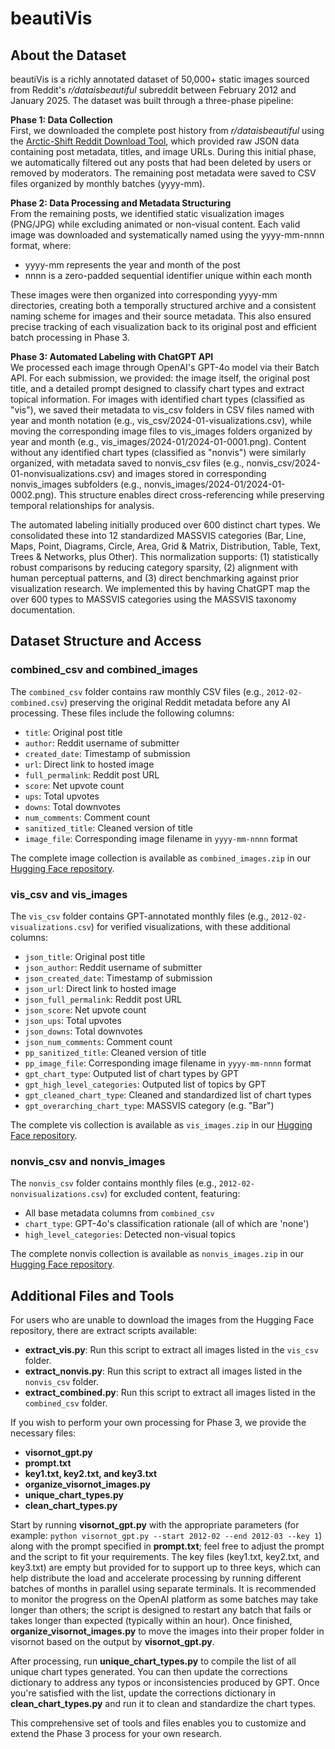 # beautiVis

## About the Dataset

beautiVis is a richly annotated dataset of 50,000+ static images sourced from Reddit's _r/dataisbeautiful_ subreddit between February 2012 and January 2025. The dataset was built through a three-phase pipeline:

**Phase 1: Data Collection**  
First, we downloaded the complete post history from _r/dataisbeautiful_ using the [Arctic-Shift Reddit Download Tool](https://arctic-shift.photon-reddit.com/download-tool), which provided raw JSON data containing post metadata, titles, and image URLs. During this initial phase, we automatically filtered out any posts that had been deleted by users or removed by moderators. The remaining post metadata were saved to CSV files organized by monthly batches (yyyy-mm).

**Phase 2: Data Processing and Metadata Structuring**  
From the remaining posts, we identified static visualization images (PNG/JPG) while excluding animated or non-visual content. Each valid image was downloaded and systematically named using the yyyy-mm-nnnn format, where:
- yyyy-mm represents the year and month of the post
- nnnn is a zero-padded sequential identifier unique within each month

These images were then organized into corresponding yyyy-mm directories, creating both a temporally structured archive and a consistent naming scheme for images and their source metadata. This also ensured precise tracking of each visualization back to its original post and efficient batch processing in Phase 3.

**Phase 3: Automated Labeling with ChatGPT API**  
We processed each image through OpenAI's GPT-4o model via their Batch API. For each submission, we provided: the image itself, the original post title, and a detailed prompt designed to classify chart types and extract topical information. For images with identified chart types (classified as "vis"), we saved their metadata to vis_csv folders in CSV files named with year and month notation (e.g., vis_csv/2024-01-visualizations.csv), while moving the corresponding image files to vis_images folders organized by year and month (e.g., vis_images/2024-01/2024-01-0001.png). Content without any identified chart types (classified as "nonvis") were similarly organized, with metadata saved to nonvis_csv files (e.g., nonvis_csv/2024-01-nonvisualizations.csv) and images stored in corresponding nonvis_images subfolders (e.g., nonvis_images/2024-01/2024-01-0002.png). This structure enables direct cross-referencing while preserving temporal relationships for analysis.

The automated labeling initially produced over 600 distinct chart types. We consolidated these into 12 standardized MASSVIS categories (Bar, Line, Maps, Point, Diagrams, Circle, Area, Grid & Matrix, Distribution, Table, Text, Trees & Networks, plus Other). This normalization supports: (1) statistically robust comparisons by reducing category sparsity, (2) alignment with human perceptual patterns, and (3) direct benchmarking against prior visualization research. We implemented this by having ChatGPT map the over 600 types to MASSVIS categories using the MASSVIS taxonomy documentation.

## Dataset Structure and Access

### combined_csv and combined_images  
The `combined_csv` folder contains raw monthly CSV files (e.g., `2012-02-combined.csv`) preserving the original Reddit metadata before any AI processing. These files include the following columns:  
- `title`: Original post title  
- `author`: Reddit username of submitter  
- `created_date`: Timestamp of submission  
- `url`: Direct link to hosted image  
- `full_permalink`: Reddit post URL  
- `score`: Net upvote count  
- `ups`: Total upvotes  
- `downs`: Total downvotes  
- `num_comments`: Comment count  
- `sanitized_title`: Cleaned version of title  
- `image_file`: Corresponding image filename in `yyyy-mm-nnnn` format  

The complete image collection is available as `combined_images.zip` in our [Hugging Face repository](https://huggingface.co/datasets/beautiVis/beautiVis).

### vis_csv and vis_images  
The `vis_csv` folder contains GPT-annotated monthly files (e.g., `2012-02-visualizations.csv`) for verified visualizations, with these additional columns:  
- `json_title`: Original post title  
- `json_author`: Reddit username of submitter  
- `json_created_date`: Timestamp of submission  
- `json_url`: Direct link to hosted image  
- `json_full_permalink`: Reddit post URL  
- `json_score`: Net upvote count  
- `json_ups`: Total upvotes  
- `json_downs`: Total downvotes  
- `json_num_comments`: Comment count  
- `pp_sanitized_title`: Cleaned version of title  
- `pp_image_file`: Corresponding image filename in `yyyy-mm-nnnn` format  
- `gpt_chart_type`: Outputed list of chart types by GPT
- `gpt_high_level_categories`: Outputed list of topics by GPT
- `gpt_cleaned_chart_type`: Cleaned and standardized list of chart types 
- `gpt_overarching_chart_type`: MASSVIS category (e.g. "Bar")

The complete vis collection is available as `vis_images.zip` in our [Hugging Face repository](https://huggingface.co/datasets/beautiVis/beautiVis).

### nonvis_csv and nonvis_images  
The `nonvis_csv` folder contains monthly files (e.g., `2012-02-nonvisualizations.csv`) for excluded content, featuring:  
- All base metadata columns from `combined_csv`  
- `chart_type`: GPT-4o's classification rationale (all of which are 'none')  
- `high_level_categories`: Detected non-visual topics  

The complete nonvis collection is available as `nonvis_images.zip` in our [Hugging Face repository](https://huggingface.co/datasets/beautiVis/beautiVis).

## Additional Files and Tools

For users who are unable to download the images from the Hugging Face repository, there are extract scripts available:

- **extract_vis.py**: Run this script to extract all images listed in the `vis_csv` folder.  
- **extract_nonvis.py**: Run this script to extract all images listed in the `nonvis_csv` folder.  
- **extract_combined.py**: Run this script to extract all images listed in the `combined_csv` folder.

If you wish to perform your own processing for Phase 3, we provide the necessary files:

- **visornot_gpt.py**
- **prompt.txt**
- **key1.txt, key2.txt, and key3.txt**  
- **organize_visornot_images.py**  
- **unique_chart_types.py**  
- **clean_chart_types.py**

Start by running **visornot_gpt.py** with the appropriate parameters (for example: `python visornot_gpt.py --start 2012-02 --end 2012-03 --key 1`) along with the prompt specified in **prompt.txt**; feel free to adjust the prompt and the script to fit your requirements. The key files (key1.txt, key2.txt, and key3.txt) are empty but provided for to support up to three keys, which can help distribute the load and accelerate processing by running different batches of months in parallel using separate terminals. It is recommended to monitor the progress on the OpenAI platform as some batches may take longer than others; the script is designed to restart any batch that fails or takes longer than expected (typically within an hour). Once finished, **organize_visornot_images.py** to move the images into their proper folder in visornot based on the output by **visornot_gpt.py**.

After processing, run **unique_chart_types.py** to compile the list of all unique chart types generated. You can then update the corrections dictionary to address any typos or inconsistencies produced by GPT. Once you're satisfied with the list, update the corrections dictionary in **clean_chart_types.py** and run it to clean and standardize the chart types.

This comprehensive set of tools and files enables you to customize and extend the Phase 3 process for your own research.

